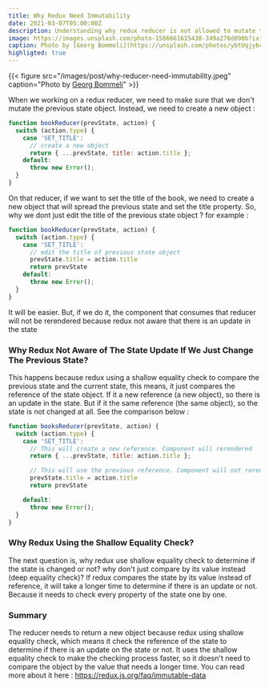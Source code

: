 ```yaml
---
title: Why Redux Need Immutability
date: 2021-03-07T05:00:00Z
description: Understanding why redux reducer is not allowed to mutate the previous state and must return a new object
image: https://images.unsplash.com/photo-1586661615438-349a276d098b?ixid=MXwxMjA3fDB8MHxwaG90by1wYWdlfHx8fGVufDB8fHw%3D&ixlib=rb-1.2.1&auto=format&fit=crop&w=1650&q=80
caption: Photo by [Georg Bommeli](https://unsplash.com/photos/ybtUqjybcjE)
highligted: true
---
```


{{< figure src="/images/post/why-reducer-need-immutability.jpeg" caption="Photo by [Georg Bommeli](https://unsplash.com/photos/ybtUqjybcjE)" >}}

When we working on a redux reducer, we need to make sure that we don't mutate the previous state object. Instead, we need to create a new object : 

```javascript {linenos=table}
function bookReducer(prevState, action) {
  switch (action.type) {
    case 'SET_TITLE':
      // create a new object
      return { ...prevState, title: action.title };
    default:
      throw new Error();
  }
}
```

On that reducer, if we want to set the title of the book, we need to create a new object that will spread the previous state and set the title property. So, why we dont just edit the title of the previous state object ? for example :

```javascript {linenos=table}
function bookReducer(prevState, action) {
  switch (action.type) {
    case 'SET_TITLE':
      // edit the title of previous state object
      prevState.title = action.title
      return prevState
    default:
      throw new Error();
  }
}
```

It will be easier. But, if we do it, the component that consumes that reducer will not be rerendered because redux not aware that there is an update in the state

### Why Redux Not Aware of The State Update If We Just Change The Previous State?

This happens because redux using a shallow equality check to compare the previous state and the current state, this means, it just compares the reference of the state object. If it a new reference (a new object), so there is an update in the state. But if it the same reference (the same object), so the state is not changed at all. See the comparison below :

```javascript {linenos=table}
function booksReducer(prevState, action) {
  switch (action.type) {
    case 'SET_TITLE':
      // This will create a new reference. Component will rerendered
      return { ...prevState, title: action.title };

      // This will use the previous reference. Component will not rerendered
      prevState.title = action.title
      return prevState

    default:
      throw new Error();
  }
}
```

### Why Redux Using the Shallow Equality Check?

The next question is, why redux use shallow equality check to determine if the state is changed or not? why don't just compare by its value instead (deep equality check)? If redux compares the state by its value instead of reference, it will take a longer time to determine if there is an update or not. Because it needs to check every property of the state one by one.

### Summary 

The reducer needs to return a new object because redux using shallow equality check, which means it check the reference of the state to determine if there is an update on the state or not. It uses the shallow equality check to make the checking process faster, so it doesn't need to compare the object by the value that needs a longer time. You can read more about it here : https://redux.js.org/faq/immutable-data